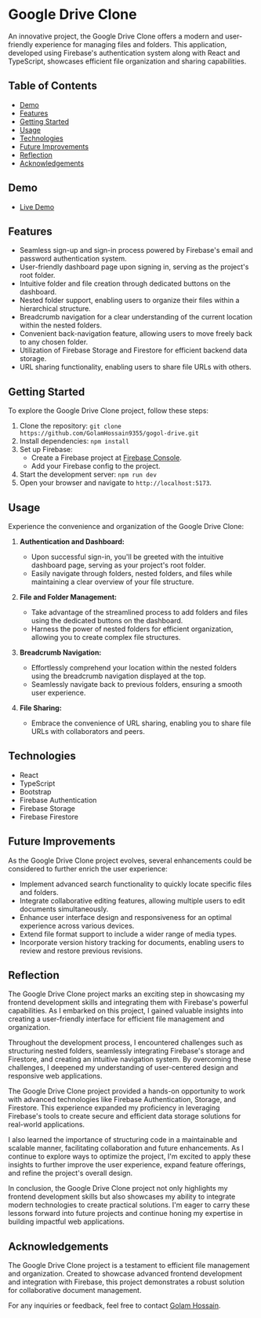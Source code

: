 # Google Drive Clone

An innovative project, the Google Drive Clone offers a modern and user-friendly experience for managing files and folders. This application, developed using Firebase's authentication system along with React and TypeScript, showcases efficient file organization and sharing capabilities.

## Table of Contents

-  [Demo](#demo)
-  [Features](#features)
-  [Getting Started](#getting-started)
-  [Usage](#usage)
-  [Technologies](#technologies)
-  [Future Improvements](#future-improvements)
-  [Reflection](#reflection)
-  [Acknowledgements](#acknowledgements)

## Demo

-  [Live Demo](https://google-drive-clone.vercel.app/)

## Features

-  Seamless sign-up and sign-in process powered by Firebase's email and password authentication system.
-  User-friendly dashboard page upon signing in, serving as the project's root folder.
-  Intuitive folder and file creation through dedicated buttons on the dashboard.
-  Nested folder support, enabling users to organize their files within a hierarchical structure.
-  Breadcrumb navigation for a clear understanding of the current location within the nested folders.
-  Convenient back-navigation feature, allowing users to move freely back to any chosen folder.
-  Utilization of Firebase Storage and Firestore for efficient backend data storage.
-  URL sharing functionality, enabling users to share file URLs with others.

## Getting Started

To explore the Google Drive Clone project, follow these steps:

1. Clone the repository: `git clone https://github.com/GolamHossain9355/gogol-drive.git`
2. Install dependencies: `npm install`
3. Set up Firebase:
   -  Create a Firebase project at [Firebase Console](https://console.firebase.google.com/).
   -  Add your Firebase config to the project.
4. Start the development server: `npm run dev`
5. Open your browser and navigate to `http://localhost:5173`.

## Usage

Experience the convenience and organization of the Google Drive Clone:

1. **Authentication and Dashboard:**

   -  Upon successful sign-in, you'll be greeted with the intuitive dashboard page, serving as your project's root folder.
   -  Easily navigate through folders, nested folders, and files while maintaining a clear overview of your file structure.

2. **File and Folder Management:**

   -  Take advantage of the streamlined process to add folders and files using the dedicated buttons on the dashboard.
   -  Harness the power of nested folders for efficient organization, allowing you to create complex file structures.

3. **Breadcrumb Navigation:**

   -  Effortlessly comprehend your location within the nested folders using the breadcrumb navigation displayed at the top.
   -  Seamlessly navigate back to previous folders, ensuring a smooth user experience.

4. **File Sharing:**
   -  Embrace the convenience of URL sharing, enabling you to share file URLs with collaborators and peers.

## Technologies

-  React
-  TypeScript
-  Bootstrap
-  Firebase Authentication
-  Firebase Storage
-  Firebase Firestore

## Future Improvements

As the Google Drive Clone project evolves, several enhancements could be considered to further enrich the user experience:

-  Implement advanced search functionality to quickly locate specific files and folders.
-  Integrate collaborative editing features, allowing multiple users to edit documents simultaneously.
-  Enhance user interface design and responsiveness for an optimal experience across various devices.
-  Extend file format support to include a wider range of media types.
-  Incorporate version history tracking for documents, enabling users to review and restore previous revisions.

## Reflection

The Google Drive Clone project marks an exciting step in showcasing my frontend development skills and integrating them with Firebase's powerful capabilities. As I embarked on this project, I gained valuable insights into creating a user-friendly interface for efficient file management and organization.

Throughout the development process, I encountered challenges such as structuring nested folders, seamlessly integrating Firebase's storage and Firestore, and creating an intuitive navigation system. By overcoming these challenges, I deepened my understanding of user-centered design and responsive web applications.

The Google Drive Clone project provided a hands-on opportunity to work with advanced technologies like Firebase Authentication, Storage, and Firestore. This experience expanded my proficiency in leveraging Firebase's tools to create secure and efficient data storage solutions for real-world applications.

I also learned the importance of structuring code in a maintainable and scalable manner, facilitating collaboration and future enhancements. As I continue to explore ways to optimize the project, I'm excited to apply these insights to further improve the user experience, expand feature offerings, and refine the project's overall design.

In conclusion, the Google Drive Clone project not only highlights my frontend development skills but also showcases my ability to integrate modern technologies to create practical solutions. I'm eager to carry these lessons forward into future projects and continue honing my expertise in building impactful web applications.

## Acknowledgements

The Google Drive Clone project is a testament to efficient file management and organization. Created to showcase advanced frontend development and integration with Firebase, this project demonstrates a robust solution for collaborative document management.

For any inquiries or feedback, feel free to contact [Golam Hossain](mailto:rabby29hossain@gmail.com).
